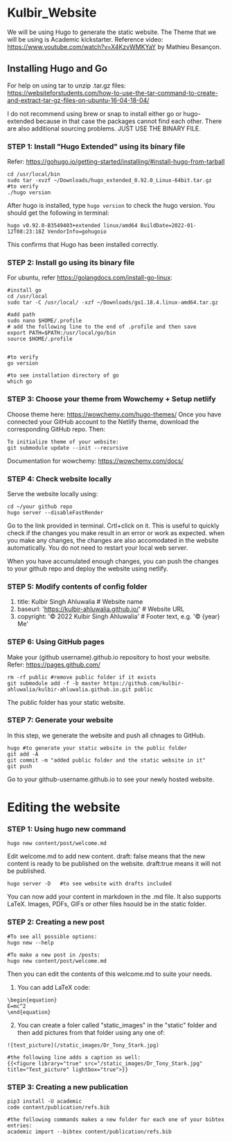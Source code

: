 # Kulbir_Website

We will be using Hugo to generate the static website. The Theme that we will be using is Academic kickstarter.
Reference video: https://www.youtube.com/watch?v=X4KzvWMKYaY by Mathieu Besançon.

## Installing Hugo and Go
For help on using tar to unzip .tar.gz files: https://websiteforstudents.com/how-to-use-the-tar-command-to-create-and-extract-tar-gz-files-on-ubuntu-16-04-18-04/

I do not recommend using brew or snap to install either go or hugo-extended because in that case the packages cannot find each other. There are also additional sourcing problems. JUST USE THE BINARY FILE.


### STEP 1: Install "Hugo Extended" using its binary file
Refer: https://gohugo.io/getting-started/installing/#install-hugo-from-tarball
```
cd /usr/local/bin
sudo tar -xvzf ~/Downloads/hugo_extended_0.92.0_Linux-64bit.tar.gz
#to verify
./hugo version
```
After hugo is installed, type ```hugo version``` to check the hugo version.
You should get the following in terminal:
```
hugo v0.92.0-B3549403+extended linux/amd64 BuildDate=2022-01-12T08:23:18Z VendorInfo=gohugoio

```
This confirms that Hugo has been installed correctly.


### STEP 2: Install go using its binary file
For ubuntu, refer https://golangdocs.com/install-go-linux:
```
#install go
cd /usr/local
sudo tar -C /usr/local/ -xzf ~/Downloads/go1.18.4.linux-amd64.tar.gz  

#add path
sudo nano $HOME/.profile  
# add the following line to the end of .profile and then save
export PATH=$PATH:/usr/local/go/bin
source $HOME/.profile 


#to verify
go version

#to see installation directory of go
which go

```
### STEP 3: Choose your theme from Wowchemy + Setup netlify

Choose theme here: https://wowchemy.com/hugo-themes/ 
Once you have connected your GitHub account to the Netlify theme, download the corresponding GitHub repo. Then:

```
To initialize theme of your website:
git submodule update --init --recursive
```
Documentation for wowchemy: https://wowchemy.com/docs/ 


### STEP 4: Check website locally
Serve the website locally using:
```
cd ~/your github repo
hugo server --disableFastRender
```
Go to the link provided in terminal. Crtl+click on it.
This is useful to quickly check if the changes you make result in an error or work as expected.
when you make any changes, the changes are also accomodated in the website automatically. You do not need to restart your local web server.

When you have accumulated enough changes, you can push the changes to your github repo and deploy the website using netlify. 

### STEP 5: Modify contents of config folder
1. title: Kulbir Singh Ahluwalia # Website name
2. baseurl: 'https://kulbir-ahluwalia.github.io/' # Website URL
3. copyright: '© 2022 Kulbir Singh Ahluwalia' # Footer text, e.g. '© {year} Me'


### STEP 6: Using GitHub pages
Make your (github username).github.io repository to host your website.
Refer: https://pages.github.com/

```
rm -rf public #remove public folder if it exists 
git submodule add -f -b master https://github.com/kulbir-ahluwalia/kulbir-ahluwalia.github.io.git public
```
The public folder has your static website.

### STEP 7: Generate your website
In this step, we generate the website and push all chnages to GitHub. 
```
hugo #to generate your static website in the public folder
git add -A
git commit -m "added public folder and the static website in it"
git push
```
Go to your github-username.github.io to see your newly hosted website. 

# Editing the website

### STEP 1: Using hugo new command
```
hugo new content/post/welcome.md 
```
Edit welcome.md to add new content. 
draft: false means that the new content is ready to be published on the website.
draft:true means it will not be published. 
```
hugo server -D   #to see website with drafts included
```
You can now add your content in markdown in the .md file. It also supports LaTeX. Images, PDFs, GIFs or other files hsould be in the static folder.

### STEP 2: Creating a new post
```
#To see all possible options:
hugo new --help 

#To make a new post in /posts:
hugo new content/post/welcome.md 
```
Then you can edit the contents of this welcome.md to suite your needs.
1. You can add LaTeX code: 
```The mass-energy equivalence is described by the famous equation
\begin{equation}
E=mc^2
\end{equation}
```
2. You can create a foler called "static_images" in the "static" folder and then add pictures from that folder using any one of:
 ```
![test_picture](/static_images/Dr_Tony_Stark.jpg)

#the following line adds a caption as well:
{{<figure library="true" src="/static_images/Dr_Tony_Stark.jpg" title="Test_picture" lightbox="true">}}
```

### STEP 3: Creating a new publication
```
pip3 install -U academic 
code content/publication/refs.bib

#the following commands makes a new folder for each one of your bibtex entries:
academic import --bibtex content/publication/refs.bib
```


